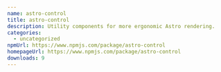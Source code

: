 ```yaml
---
name: astro-control
title: astro-control
description: Utility components for more ergonomic Astro rendering.
categories:
  - uncategorized
npmUrl: https://www.npmjs.com/package/astro-control
homepageUrl: https://www.npmjs.com/package/astro-control
downloads: 9
---
```

